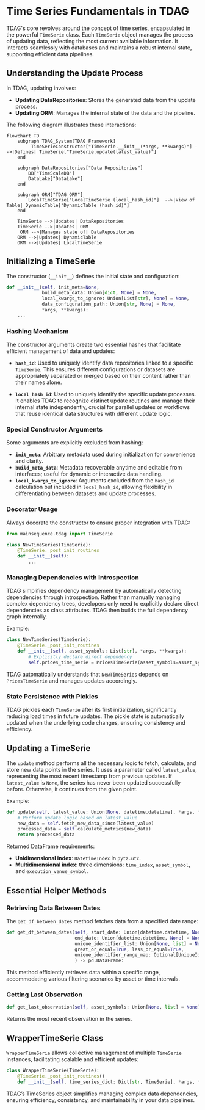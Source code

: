 # Time Series Fundamentals in TDAG

TDAG's core revolves around the concept of time series, encapsulated in the powerful `TimeSerie` class. Each `TimeSerie` object manages the process of updating data, reflecting the most current available information. It interacts seamlessly with databases and maintains a robust internal state, supporting efficient data pipelines.

## Understanding the Update Process

In TDAG, updating involves:

- **Updating DataRepositories**: Stores the generated data from the update process.
- **Updating ORM**: Manages the internal state of the data and the pipeline.

The following diagram illustrates these interactions:

```mermaid
flowchart TD
    subgraph TDAG_System[TDAG Framework]
         TimeSerieConstructor["TimeSerie.__init__(*args, **kwargs)"] -->|Defines| TimeSerie["TimeSerie.update(latest_value)"]
    end

    subgraph DataRepositories["Data Repositories"]
        DB["TimeScaleDB"]
        DataLake["DataLake"]
    end

    subgraph ORM["TDAG ORM"]
        LocalTimeSerie["LocalTimeSerie (local_hash_id)"]  -->|View of Table| DynamicTable["DynamicTable (hash_id)"]
    end

    TimeSerie -->|Updates| DataRepositories
    TimeSerie -->|Updates| ORM
     ORM -->|Manages state of| DataRepositories
    ORM -->|Updates| DynamicTable
    ORM -->|Updates| LocalTimeSerie
```

## Initializing a TimeSerie

The constructor (`__init__`) defines the initial state and configuration:

```python
def __init__(self, init_meta=None,
             build_meta_data: Union[dict, None] = None,
             local_kwargs_to_ignore: Union[List[str], None] = None,
             data_configuration_path: Union[str, None] = None,
             *args, **kwargs):
    ...
```

### Hashing Mechanism

The constructor arguments create two essential hashes that facilitate efficient management of data and updates:

- **`hash_id`**: Used to uniquely identify data repositories linked to a specific `TimeSerie`. This ensures different configurations or datasets are appropriately separated or merged based on their content rather than their names alone.

- **`local_hash_id`**: Used to uniquely identify the specific update processes. It enables TDAG to recognize distinct update routines and manage their internal state independently, crucial for parallel updates or workflows that reuse identical data structures with different update logic.

### Special Constructor Arguments

Some arguments are explicitly excluded from hashing:

- **`init_meta`**: Arbitrary metadata used during initialization for convenience and clarity.
- **`build_meta_data`**: Metadata recoverable anytime and editable from interfaces; useful for dynamic or interactive data handling.
- **`local_kwargs_to_ignore`**: Arguments excluded from the `hash_id` calculation but included in `local_hash_id`, allowing flexibility in differentiating between datasets and update processes.

### Decorator Usage

Always decorate the constructor to ensure proper integration with TDAG:

```python
from mainsequence.tdag import TimeSerie

class NewTimeSeries(TimeSerie):
    @TimeSerie._post_init_routines
    def __init__(self):
        ...
```

### Managing Dependencies with Introspection

TDAG simplifies dependency management by automatically detecting dependencies through introspection. Rather than manually managing complex dependency trees, developers only need to explicitly declare direct dependencies as class attributes. TDAG then builds the full dependency graph internally.

Example:

```python
class NewTimeSeries(TimeSerie):
    @TimeSerie._post_init_routines
    def __init__(self, asset_symbols: List[str], *args, **kwargs):
        # Explicitly declare direct dependency
        self.prices_time_serie = PricesTimeSerie(asset_symbols=asset_symbols)
```

TDAG automatically understands that `NewTimeSeries` depends on `PricesTimeSerie` and manages updates accordingly.

### State Persistence with Pickles

TDAG pickles each `TimeSerie` after its first initialization, significantly reducing load times in future updates. The pickle state is automatically updated when the underlying code changes, ensuring consistency and efficiency.

## Updating a TimeSerie

The `update` method performs all the necessary logic to fetch, calculate, and store new data points in the series. It uses a parameter called `latest_value`, representing the most recent timestamp from previous updates. If `latest_value` is `None`, the series has never been updated successfully before. Otherwise, it continues from the given point.

Example:

```python
def update(self, latest_value: Union[None, datetime.datetime], *args, **kwargs) -> pd.DataFrame:
    # Perform update logic based on latest_value
    new_data = self.fetch_new_data_since(latest_value)
    processed_data = self.calculate_metrics(new_data)
    return processed_data
```

Returned DataFrame requirements:

- **Unidimensional index**: `DatetimeIndex` in `pytz.utc`.
- **Multidimensional index**: three dimensions: `time_index`, `asset_symbol`, and `execution_venue_symbol`.

## Essential Helper Methods

### Retrieving Data Between Dates

The `get_df_between_dates` method fetches data from a specified date range:

```python
def get_df_between_dates(self, start_date: Union[datetime.datetime, None] = None,
                         end_date: Union[datetime.datetime, None] = None,
                         unique_identifier_list: Union[None, list] = None,
                         great_or_equal=True, less_or_equal=True,
                         unique_identifier_range_map: Optional[UniqueIdentifierRangeMap] = None
                         ) -> pd.DataFrame:
```

This method efficiently retrieves data within a specific range, accommodating various filtering scenarios by asset or time intervals.

### Getting Last Observation

```python
def get_last_observation(self, asset_symbols: Union[None, list] = None):
```

Returns the most recent observation in the series.

## WrapperTimeSerie Class

`WrapperTimeSerie` allows collective management of multiple `TimeSerie` instances, facilitating scalable and efficient updates:

```python
class WrapperTimeSerie(TimeSerie):
    @TimeSerie._post_init_routines()
    def __init__(self, time_series_dict: Dict[str, TimeSerie], *args, **kwargs):
```

TDAG’s TimeSeries object simplifies managing complex data dependencies, ensuring efficiency, consistency, and maintainability in your data pipelines.
